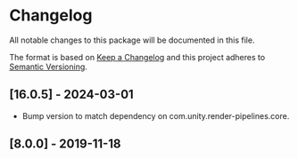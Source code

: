 # Changelog
All notable changes to this package will be documented in this file.

The format is based on [Keep a Changelog](http://keepachangelog.com/en/1.0.0/)
and this project adheres to [Semantic Versioning](http://semver.org/spec/v2.0.0.html).

## [16.0.5] - 2024-03-01

- Bump version to match dependency on com.unity.render-pipelines.core.

## [8.0.0] - 2019-11-18
